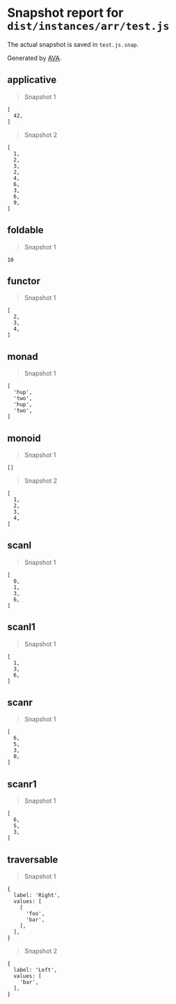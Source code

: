 # Snapshot report for `dist/instances/arr/test.js`

The actual snapshot is saved in `test.js.snap`.

Generated by [AVA](https://ava.li).

## applicative

> Snapshot 1

    [
      42,
    ]

> Snapshot 2

    [
      1,
      2,
      3,
      2,
      4,
      6,
      3,
      6,
      9,
    ]

## foldable

> Snapshot 1

    10

## functor

> Snapshot 1

    [
      2,
      3,
      4,
    ]

## monad

> Snapshot 1

    [
      'hup',
      'two',
      'hup',
      'two',
    ]

## monoid

> Snapshot 1

    []

> Snapshot 2

    [
      1,
      2,
      3,
      4,
    ]

## scanl

> Snapshot 1

    [
      0,
      1,
      3,
      6,
    ]

## scanl1

> Snapshot 1

    [
      1,
      3,
      6,
    ]

## scanr

> Snapshot 1

    [
      6,
      5,
      3,
      0,
    ]

## scanr1

> Snapshot 1

    [
      6,
      5,
      3,
    ]

## traversable

> Snapshot 1

    {
      label: 'Right',
      values: [
        [
          'foo',
          'bar',
        ],
      ],
    }

> Snapshot 2

    {
      label: 'Left',
      values: [
        'bar',
      ],
    }
